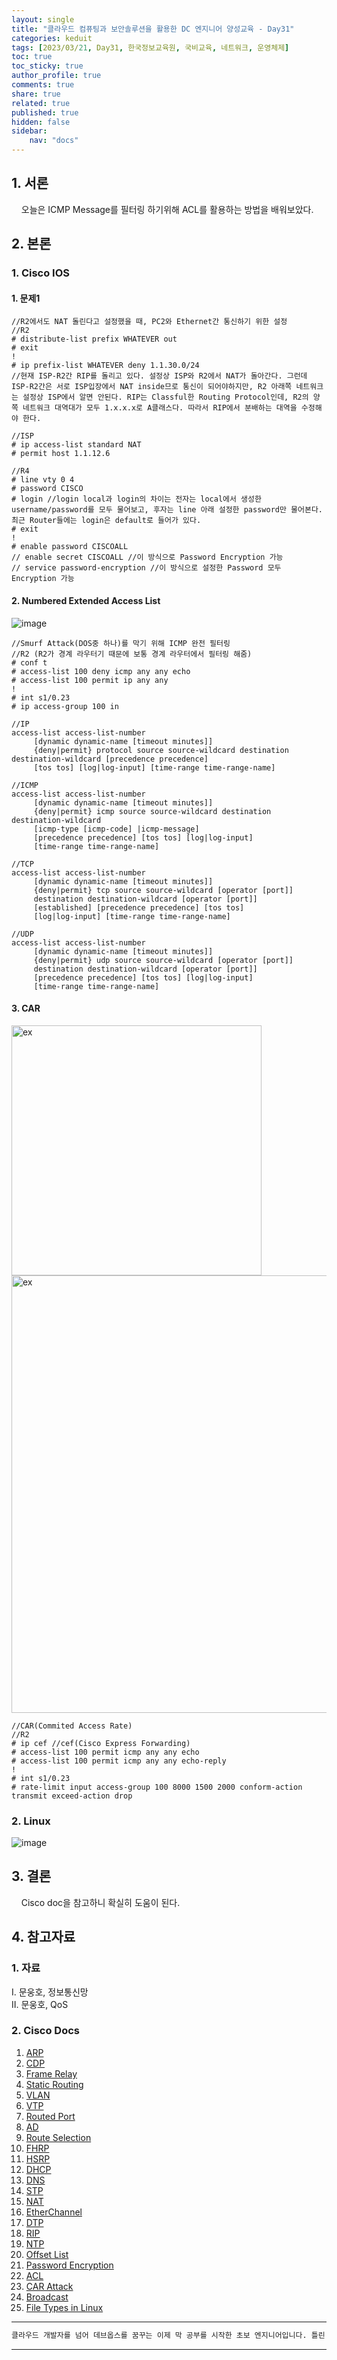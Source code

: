 ```yaml
---
layout: single
title: "클라우드 컴퓨팅과 보안솔루션을 활용한 DC 엔지니어 양성교육 - Day31"
categories: keduit
tags: [2023/03/21, Day31, 한국정보교육원, 국비교육, 네트워크, 운영체제]
toc: true
toc_sticky: true
author_profile: true
comments: true
share: true
related: true
published: true
hidden: false
sidebar: 
    nav: "docs"
---
```


## 1. 서론     

&nbsp;&nbsp;&nbsp;&nbsp;오늘은 ICMP Message를 필터링 하기위해 ACL를 활용하는 방법을 배워보았다.

## 2. 본론     

### 1. Cisco IOS   

#### 1. 문제1

```
//R2에서도 NAT 돌린다고 설정했을 때, PC2와 Ethernet간 통신하기 위한 설정
//R2
# distribute-list prefix WHATEVER out
# exit
!
# ip prefix-list WHATEVER deny 1.1.30.0/24
//현재 ISP-R2간 RIP를 돌리고 있다. 설정상 ISP와 R2에서 NAT가 돌아간다. 그런데 ISP-R2간은 서로 ISP입장에서 NAT inside므로 통신이 되어야하지만, R2 아래쪽 네트워크는 설정상 ISP에서 알면 안된다. RIP는 Classful한 Routing Protocol인데, R2의 양쪽 네트워크 대역대가 모두 1.x.x.x로 A클래스다. 따라서 RIP에서 분배하는 대역을 수정해야 한다.

//ISP
# ip access-list standard NAT
# permit host 1.1.12.6
```

```
//R4
# line vty 0 4
# password CISCO
# login //login local과 login의 차이는 전자는 local에서 생성한 username/password를 모두 물어보고, 후자는 line 아래 설정한 password만 물어본다. 최근 Router들에는 login은 default로 들어가 있다.
# exit
!
# enable password CISCOALL
// enable secret CISCOALL //이 방식으로 Password Encryption 가능
// service password-encryption //이 방식으로 설정한 Password 모두 Encryption 가능
```

#### 2. Numbered Extended Access List

![image](https://user-images.githubusercontent.com/124491456/226502831-e956edc1-0786-4ceb-bafe-87315634b3fe.png)


```
//Smurf Attack(DOS중 하나)를 막기 위해 ICMP 완전 필터링
//R2 (R2가 경계 라우터기 때문에 보통 경계 라우터에서 필터링 해줌)
# conf t
# access-list 100 deny icmp any any echo
# access-list 100 permit ip any any
!
# int s1/0.23
# ip access-group 100 in
```

```
//IP
access-list access-list-number 
     [dynamic dynamic-name [timeout minutes]] 
     {deny|permit} protocol source source-wildcard destination destination-wildcard [precedence precedence] 
     [tos tos] [log|log-input] [time-range time-range-name]

//ICMP
access-list access-list-number 
     [dynamic dynamic-name [timeout minutes]] 
     {deny|permit} icmp source source-wildcard destination destination-wildcard 
     [icmp-type [icmp-code] |icmp-message]
     [precedence precedence] [tos tos] [log|log-input] 
     [time-range time-range-name]

//TCP
access-list access-list-number 
     [dynamic dynamic-name [timeout minutes]] 
     {deny|permit} tcp source source-wildcard [operator [port]]
     destination destination-wildcard [operator [port]] 
     [established] [precedence precedence] [tos tos] 
     [log|log-input] [time-range time-range-name]

//UDP
access-list access-list-number 
     [dynamic dynamic-name [timeout minutes]] 
     {deny|permit} udp source source-wildcard [operator [port]] 
     destination destination-wildcard [operator [port]] 
     [precedence precedence] [tos tos] [log|log-input] 
     [time-range time-range-name]
```

#### 3. CAR

<img alt="ex" src="https://user-images.githubusercontent.com/124491456/226505533-f14ba669-6bac-4c73-b499-169d243e10c9.png" width=400>


<img alt="ex" src="https://user-images.githubusercontent.com/124491456/226505897-226fb868-4401-4537-8ace-db4eca2895f1.png" width=700>

```
//CAR(Commited Access Rate)
//R2
# ip cef //cef(Cisco Express Forwarding)
# access-list 100 permit icmp any any echo
# access-list 100 permit icmp any any echo-reply
!
# int s1/0.23
# rate-limit input access-group 100 8000 1500 2000 conform-action transmit exceed-action drop
```

### 2. Linux

![image](https://user-images.githubusercontent.com/124491456/226539212-59b0be1e-2510-4750-9f47-2e08ecba04f8.png)

## 3. 결론     

&nbsp;&nbsp;&nbsp;&nbsp;Cisco doc을 참고하니 확실히 도움이 된다.

## 4. 참고자료   

### 1. 자료

Ⅰ. 문웅호, 정보통신망   
Ⅱ. 문웅호, QoS   

### 2. Cisco Docs

1. [ARP](https://www.cisco.com/c/en/us/td/docs/ios-xml/ios/ipaddr_arp/configuration/15-s/arp-15-s-book/Configuring-Address-Resolution-Protocol.html)   
2. [CDP](https://www.cisco.com/c/en/us/td/docs/ios-xml/ios/cdp/configuration/15-mt/cdp-15-mt-book/nm-cdp-discover.html)   
3. [Frame Relay](https://www.cisco.com/c/en/us/support/docs/wan/frame-relay/16563-12.html)   
4. [Static Routing](https://www.cisco.com/c/en/us/td/docs/switches/datacenter/nexus3000/sw/unicast/503_u1_2/nexus3000_unicast_config_gd_503_u1_2/l3_route.html)   
5. [VLAN](https://www.cisco.com/c/en/us/td/docs/switches/datacenter/sw/5_x/nx-os/layer2/configuration/guide/Cisco_Nexus_7000_Series_NX-OS_Layer_2_Switching_Configuration_Guide_Release_5-x_chapter4.html)   
6. [VTP](https://www.cisco.com/c/en/us/support/docs/lan-switching/vtp/10558-21.html)   
7. [Routed Port](https://www.ciscopress.com/articles/article.asp?p=2990405&seqNum=4)   
8. [AD](https://www.cisco.com/c/en/us/support/docs/ip/border-gateway-protocol-bgp/15986-admin-distance.html)   
9. [Route Selection](https://www.cisco.com/c/en/us/support/docs/ip/enhanced-interior-gateway-routing-protocol-eigrp/8651-21.html)   
10. [FHRP](https://www.cisco.com/c/en/us/td/docs/ios-xml/ios/ipapp_fhrp/configuration/xe-16/fhp-xe-16-book/fhp-hsrp-mgo.html)   
11. [HSRP](https://www.cisco.com/c/en/us/support/docs/ip/hot-standby-router-protocol-hsrp/9234-hsrpguidetoc.html)   
12. [DHCP](https://www.cisco.com/c/en/us/td/docs/ios-xml/ios/ipaddr_dhcp/configuration/15-sy/dhcp-15-sy-book/config-dhcp-server.html)   
13. [DNS](https://www.cisco.com/c/en/us/td/docs/ios-xml/ios/ipaddr_dns/configuration/15-mt/dns-15-mt-book/dns-config-dns.html)   
14. [STP](https://www.cisco.com/c/en/us/td/docs/ios-xml/ios/lanswitch/configuration/xe-16/lanswitch-xe-16-book/lsw-span-tree-prot.html)   
15. [NAT](https://www.cisco.com/c/en/us/td/docs/ios-xml/ios/ipaddr_nat/configuration/15-mt/nat-15-mt-book/iadnat-addr-consv.html)   
16. [EtherChannel](https://www.cisco.com/c/en/us/support/docs/lan-switching/etherchannel/98469-ios-etherchannel.html)   
17. [DTP](https://www.ciscopress.com/articles/article.asp?p=2181837&seqNum=8)   
18. [RIP](https://www.cisco.com/c/en/us/td/docs/ios-xml/ios/iproute_rip/configuration/15-mt/irr-15-mt-book/irr-cfg-info-prot.html)   
19. [NTP](https://www.cisco.com/c/en/us/td/docs/switches/lan/catalyst4000/8-2glx/configuration/guide/ntp.html)   
20. [Offset List](https://www.cisco.com/c/en/us/support/docs/ip/enhanced-interior-gateway-routing-protocol-eigrp/13673-14.html#modifycompositemetric)   
21. [Password Encryption](https://www.cisco.com/c/en/us/support/docs/security-vpn/remote-authentication-dial-user-service-radius/107614-64.html)    
22. [ACL](https://www.cisco.com/c/en/us/support/docs/security/ios-firewall/23602-confaccesslists.html)   
23. [CAR Attack](https://www.cisco.com/c/ko_kr/support/docs/ios-nx-os-software/ios-software-releases-122-mainline/12764-car-rate-limit-icmp.pdf)   
24. [Broadcast](https://www.practicalnetworking.net/stand-alone/local-broadcast-vs-directed-broadcast/)   
25. [File Types in Linux](https://linuxconfig.org/identifying-file-types-in-linux)   

---

```bash
클라우드 개발자를 넘어 데브옵스를 꿈꾸는 이제 막 공부를 시작한 초보 엔지니어입니다. 틀린 점이 있으면 친절하게 댓글 부탁드립니다. :)
```

---
